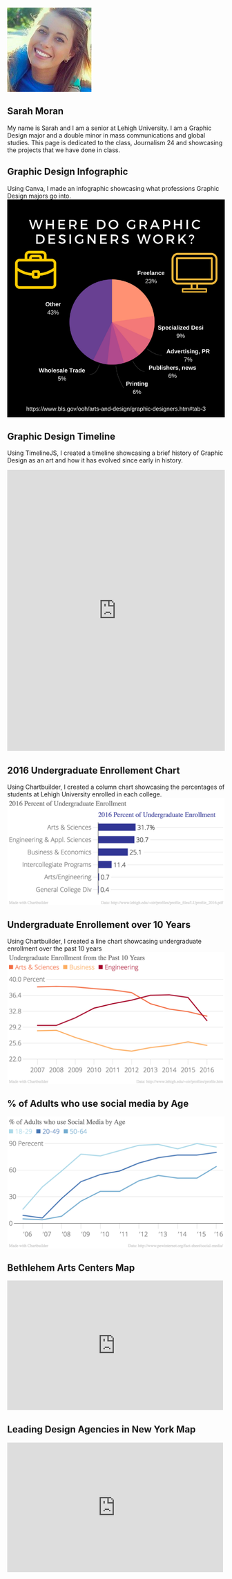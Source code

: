 ![Profile Image](https://github.com/sarahelisabethmoran/sarahelisabethmoran.github.io/blob/master/31413643.png?raw=true)



## Sarah Moran
My name is Sarah and I am a senior at Lehigh University. I am a Graphic Design major and a double minor in mass communications and global studies. This page is dedicated to the class, Journalism 24 and showcasing the projects that we have done in class.




## Graphic Design Infographic 
Using Canva, I made an infographic showcasing what professions Graphic Design majors go into. 
![Graphic Design Inforgraphic](https://github.com/sarahelisabethmoran/sarahelisabethmoran.github.io/blob/master/come%20celebrateWorld%20WhiskeyDay%20with%20us!.png?raw=true)



## Graphic Design Timeline 
Using TimelineJS, I created a timeline showcasing a brief history of Graphic Design as an art and how it has evolved since early in history. 
<iframe src='https://cdn.knightlab.com/libs/timeline3/latest/embed/index.html?source=1q4SUdob0o9A5FkLTWkVdqqt2OgCQeAXJnfiPty4slA4&font=Default&lang=en&initial_zoom=2&height=650' width='100%' height='650' webkitallowfullscreen mozallowfullscreen allowfullscreen frameborder='0'></iframe>



##  2016 Undergraduate Enrollement Chart 
Using Chartbuilder, I created a column chart showcasing the percentages of students at Lehigh University enrolled in each college. 
![Undergraduate Enrollment](https://github.com/sarahelisabethmoran/sarahelisabethmoran.github.io/blob/master/2016UndergraduateEnrollmentChart.png?raw=true)

## Undergraduate Enrollement over 10 Years
Using Chartbuilder, I created a line chart showcasing undergraduate enrollment over the past 10 years
![Undergraduate Enrollment over 10 years](https://github.com/sarahelisabethmoran/sarahelisabethmoran.github.io/blob/master/Undergraduate_Enrollment_from_the_Past_10_Years_Arts_&_Sciences_Business_Engineering__chartbuilder%202.png?raw=true)

## % of Adults who use social media by Age
![$ of Adults who use social media by Age](https://github.com/sarahelisabethmoran/sarahelisabethmoran.github.io/blob/master/%25_of_Adults_who_use_Social_Media_by_Age__18-29_20-49_50-64_chartbuilder.png?raw=true) 

## Bethlehem Arts Centers Map
<iframe width="500" height="300" scrolling="no" frameborder="no" src="https://fusiontables.google.com/embedviz?q=select+col0+from+1sGgdCG9JTZnOf2co9u5lbTgJf0l07c-qck1S6MuT&amp;viz=MAP&amp;h=false&amp;lat=40.6157057522292&amp;lng=-75.36029755095825&amp;t=1&amp;z=14&amp;l=col0&amp;y=2&amp;tmplt=2&amp;hml=ONE_COL_LAT_LNG"></iframe>

## Leading Design Agencies in New York Map
<iframe width="500" height="300" scrolling="no" frameborder="no" src="https://fusiontables.google.com/embedviz?q=select+col0+from+1VgZ3JiHZkfJWZfBDEnF9_3u2iZ7CiPC_wayDKBzO&amp;viz=MAP&amp;h=false&amp;lat=40.72229964317436&amp;lng=-73.98203869672852&amp;t=1&amp;z=13&amp;l=col0&amp;y=2&amp;tmplt=2&amp;hml=ONE_COL_LAT_LNG"></iframe>
